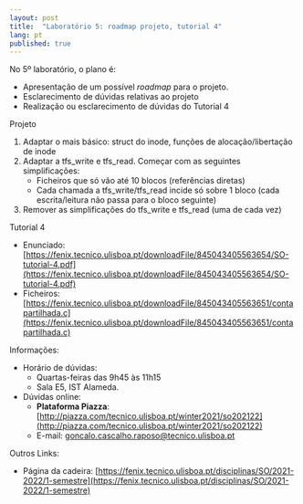 ```yaml
---
layout: post
title:  "Laboratório 5: roadmap projeto, tutorial 4"
lang: pt
published: true
---
```


No 5º laboratório, o plano é:
- Apresentação de um possível _roadmap_ para o projeto.
- Esclarecimento de dúvidas relativas ao projeto
- Realização ou esclarecimento de dúvidas do Tutorial 4

Projeto
1. Adaptar o mais básico: struct do inode, funções de alocação/libertação de inode
2. Adaptar a tfs_write e tfs_read. Começar com as seguintes simplificações:
	- Ficheiros que só vão até 10 blocos (referências diretas)
	- Cada chamada a tfs_write/tfs_read incide só sobre 1 bloco (cada escrita/leitura não passa para o bloco seguinte)
3. Remover as simplificações do tfs_write e tfs_read (uma de cada vez)

Tutorial 4
- Enunciado: [https://fenix.tecnico.ulisboa.pt/downloadFile/845043405563654/SO-tutorial-4.pdf](https://fenix.tecnico.ulisboa.pt/downloadFile/845043405563654/SO-tutorial-4.pdf)
- Ficheiros: [https://fenix.tecnico.ulisboa.pt/downloadFile/845043405563651/contapartilhada.c](https://fenix.tecnico.ulisboa.pt/downloadFile/845043405563651/contapartilhada.c)

Informações:
- Horário de dúvidas:
	- Quartas-feiras das 9h45 às 11h15
	- Sala E5, IST Alameda.
- Dúvidas online:
	- **Plataforma Piazza**: [http://piazza.com/tecnico.ulisboa.pt/winter2021/so202122](http://piazza.com/tecnico.ulisboa.pt/winter2021/so202122)
	- E-mail: [goncalo.cascalho.raposo@tecnico.ulisboa.pt](mailto:goncalo.cascalho.raposo@tecnico.ulisboa.pt)

Outros Links:
- Página da cadeira: [https://fenix.tecnico.ulisboa.pt/disciplinas/SO/2021-2022/1-semestre](https://fenix.tecnico.ulisboa.pt/disciplinas/SO/2021-2022/1-semestre)
